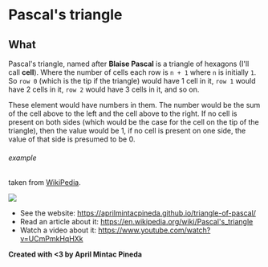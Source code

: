# Pascal's triangle

## What

Pascal's triangle, named after **Blaise Pascal** is a triangle of hexagons (I'll call **cell**). Where the number of cells each row is `n + 1` where `n` is initially `1`. So `row 0` (which is the tip if the triangle) would have 1 cell in it, `row 1` would have 2 cells in it, `row 2` would have 3 cells in it, and so on.

These element would have numbers in them. The number would be the sum of the cell above to the left and the cell above to the right. If no cell is present on both sides (which would be the case for the cell on the tip of the triangle), then the value would be 1, if no cell is present on one side, the value of that side is presumed to be 0.

###### example

taken from [WikiPedia](https://en.wikipedia.org/wiki/Pascal's_triangle#/media/File:PascalTriangleAnimated2.gif).

<img src="https://upload.wikimedia.org/wikipedia/commons/0/0d/PascalTriangleAnimated2.gif">

- See the website: https://aprilmintacpineda.github.io/triangle-of-pascal/
- Read an article about it: https://en.wikipedia.org/wiki/Pascal's_triangle
- Watch a video about it: https://www.youtube.com/watch?v=UCmPmkHqHXk

**Created with <3 by April Mintac Pineda**